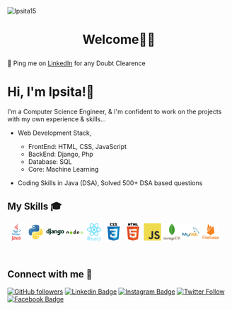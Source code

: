 </p><img src="https://komarev.com/ghpvc/?username=ipsita15&label=Profile%20Views&color=lightpink&style=flat" alt="Ipsita15" />



# <p align="center"> Welcome🙏🏻 

📌 Ping me on [LinkedIn](https://www.linkedin.com/in/ipsita-das724/) for any Doubt Clearence

# Hi, I'm Ipsita!👋
I'm a Computer Science Engineer, & I'm confident to work on the projects with my own experience & skills...

- Web Development Stack,
    - FrontEnd: HTML, CSS, JavaScript
    - BackEnd: Django, Php
    - Database: SQL 
    - Core: Machine Learning

- Coding Skills in Java (DSA), Solved 500+ DSA based questions



## My Skills 🎓

<p align="left">
<img src="https://github.com/devicons/devicon/blob/master/icons/java/java-original-wordmark.svg" alt="Java" width="40" height="40"/>

<img src="https://github.com/devicons/devicon/blob/master/icons/python/python-original.svg" alt="python" width="40" height="40"/>

<img src="https://github.com/devicons/devicon/blob/master/icons/django/django-plain-wordmark.svg" alt="django" width="40" height="40"/> 

<img src="https://github.com/devicons/devicon/blob/master/icons/nodejs/nodejs-original-wordmark.svg" alt="nodejs" width="40" height="40"/> 
 
<img src="https://github.com/devicons/devicon/blob/master/icons/react/react-original-wordmark.svg" alt="react" width="40" height="40"/> 
 
<img src="https://github.com/devicons/devicon/blob/master/icons/css3/css3-original-wordmark.svg" alt="css3" width="40" height="40"/> 

<img src="https://github.com/devicons/devicon/blob/master/icons/html5/html5-original-wordmark.svg" alt="html5" width="40" height="40"/> 
<img src="https://github.com/devicons/devicon/blob/master/icons/javascript/javascript-original.svg" alt="javascript" width="40" height="40"/>  
<img src="https://github.com/devicons/devicon/blob/master/icons/mongodb/mongodb-original-wordmark.svg" alt="mongodb" width="40" height="40"/>
<img src="https://github.com/devicons/devicon/blob/master/icons/mysql/mysql-original-wordmark.svg" alt="mysql" width="40" height="40"/> 
<img src="https://github.com/devicons/devicon/blob/master/icons/firebase/firebase-plain-wordmark.svg" alt="firebase" width="40" height="40"/> 

</p>

<br/>

## Connect with me 🤝
[![GitHub followers](https://img.shields.io/github/followers/Ipsita15?style=social)](https://www.github.com/Ipsita15) [![Linkedin Badge](https://img.shields.io/badge/ipsita-das724-blue?style=flat-square&logo=Linkedin&logoColor=white&link=https://www.linkedin.com/in/ipsita-das724/)](https://www.linkedin.com/in/ipsita-das724/) [![Instagram Badge](https://img.shields.io/badge/-_ipszz_-black?style=flat-square&logo=Instagram&logoColor=white&link=https://www.instagram.com/_ipszz_/)](https://www.instagram.com/_ipszz_/) [![Twitter Follow](https://img.shields.io/twitter/follow/heyipsita?style=social)](https://www.twitter.com/heyipsita) [![Facebook Badge](https://img.shields.io/badge/-ipsita.das.16100921-blue?style=flat-square&logo=Facebook&logoColor=white&link=https://www.facebook.com/ipsita.das.16100921)](https://www.facebook.com/ipsita.das.16100921)

